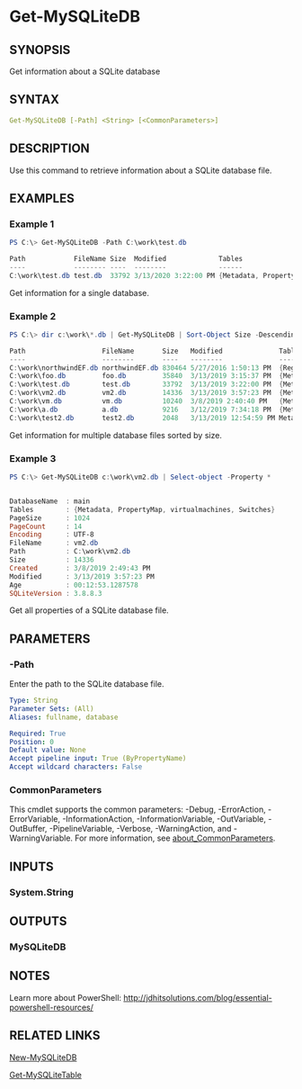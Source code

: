 ﻿---
external help file: MySQLite-help.xml
Module Name: mySQLite
online version: https://bit.ly/3PHa8ed
schema: 2.0.0
---

# Get-MySQLiteDB

## SYNOPSIS

Get information about a SQLite database

## SYNTAX

```yaml
Get-MySQLiteDB [-Path] <String> [<CommonParameters>]
```

## DESCRIPTION

Use this command to retrieve information about a SQLite database file.

## EXAMPLES

### Example 1

```powershell
PS C:\> Get-MySQLiteDB -Path C:\work\test.db

Path            FileName Size  Modified             Tables
----            -------- ----  --------             ------
C:\work\test.db test.db  33792 3/13/2020 3:22:00 PM {Metadata, PropertyMap, Domain, Data...}
```

Get information for a single database.

### Example 2

```powershell
PS C:\> dir c:\work\*.db | Get-MySQLiteDB | Sort-Object Size -Descending

Path                   FileName       Size   Modified              Tables
----                   --------       ----   --------              ------
C:\work\northwindEF.db northwindEF.db 830464 5/27/2016 1:50:13 PM  {Regions, PreviousEmployees, Employees, sqlite_se...
C:\work\foo.db         foo.db         35840  3/13/2019 3:15:37 PM  {Metadata, PropertyMap, process, propertymap_mySe...
C:\work\test.db        test.db        33792  3/13/2019 3:22:00 PM  {Metadata, PropertyMap, Domain, Data...}
C:\work\vm2.db         vm2.db         14336  3/13/2019 3:57:23 PM  {Metadata, PropertyMap, virtualmachines, Switches}
C:\work\vm.db          vm.db          10240  3/8/2019 2:40:40 PM   {Metadata, PropertyMap, virtualmachines}
C:\work\a.db           a.db           9216   3/12/2019 7:34:18 PM  {Metadata, propertymap_myService, services}
C:\work\test2.db       test2.db       2048   3/13/2019 12:54:59 PM Metadata
```

Get information for multiple database files sorted by size.

### Example 3

```powershell
PS C:\> Get-MySQLiteDB c:\work\vm2.db | Select-object -Property *


DatabaseName  : main
Tables        : {Metadata, PropertyMap, virtualmachines, Switches}
PageSize      : 1024
PageCount     : 14
Encoding      : UTF-8
FileName      : vm2.db
Path          : C:\work\vm2.db
Size          : 14336
Created       : 3/8/2019 2:49:43 PM
Modified      : 3/13/2019 3:57:23 PM
Age           : 00:12:53.1287578
SQLiteVersion : 3.8.8.3
```

Get all properties of a SQLite database file.

## PARAMETERS

### -Path

Enter the path to the SQLite database file.

```yaml
Type: String
Parameter Sets: (All)
Aliases: fullname, database

Required: True
Position: 0
Default value: None
Accept pipeline input: True (ByPropertyName)
Accept wildcard characters: False
```

### CommonParameters

This cmdlet supports the common parameters: -Debug, -ErrorAction, -ErrorVariable, -InformationAction, -InformationVariable, -OutVariable, -OutBuffer, -PipelineVariable, -Verbose, -WarningAction, and -WarningVariable. For more information, see [about_CommonParameters](http://go.microsoft.com/fwlink/?LinkID=113216).

## INPUTS

### System.String

## OUTPUTS

### MySQLiteDB

## NOTES

Learn more about PowerShell: http://jdhitsolutions.com/blog/essential-powershell-resources/

## RELATED LINKS

[New-MySQLiteDB](New-MySQLiteDB.md)

[Get-MySQLiteTable](Get-MySQLiteTable.md)
